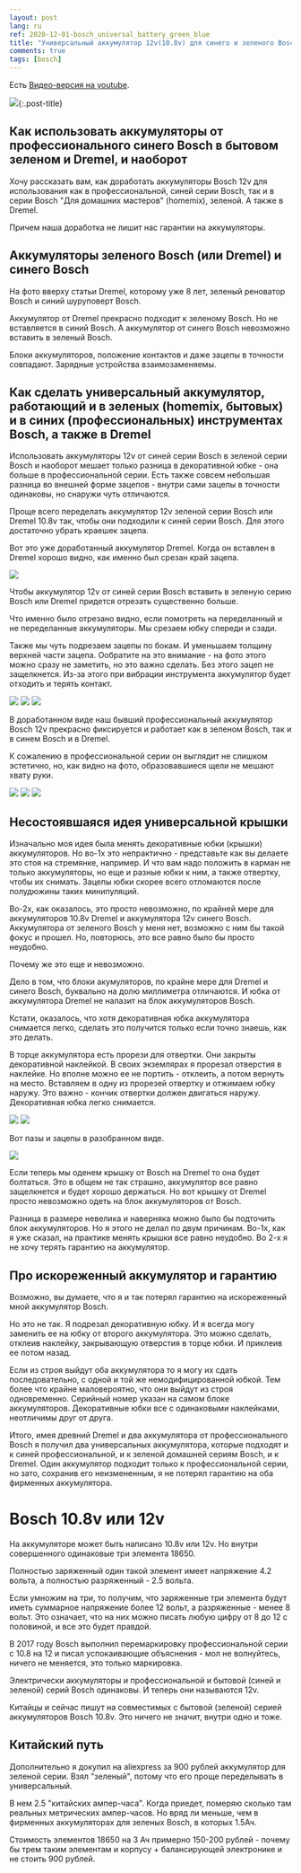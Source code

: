```yaml
---
layout: post
lang: ru
ref: 2020-12-01-bosch_universal_battery_green_blue
title: "Универсальный аккумулятор 12v(10.8v) для синего и зеленого Bosch и Dremel"
comments: true
tags: [bosch]
---
```

Есть [Видео-версия на youtube](https://youtu.be/zlWu5hDDMqk).

![](/images/bosch_tools.jpg){:.post-title}

## Как использовать аккумуляторы от профессионального синего Bosch в бытовом зеленом и Dremel, и наоборот

Хочу рассказать вам, как доработать аккумуляторы Bosch 12v для использования как в 
профессиональной, синей серии Bosch, так и в серии Bosch "Для домашних мастеров" (homemix), 
зеленой.  А также в Dremel.

Причем наша доработка не лишит нас гарантии на аккумуляторы. 

## Аккумуляторы зеленого Bosch (или Dremel) и синего Bosch

На фото вверху статьи Dremel, которому уже 8 лет, зеленый реноватор Bosch и синий шуруповерт Bosch.

Аккумулятор от Dremel прекрасно подходит к зеленому Bosch.
Но не вставляется в синий Bosch. 
А аккумулятор от синего Bosch невозможно вставить в зеленый Bosch.

Блоки аккумуляторов, положение контактов и даже зацепы в точности совпадают. 
Зарядные устройства взаимозаменяемы.

## Как сделать универсальный аккумулятор, работающий и в зеленых (homemix, бытовых) и в синих (профессиональных) инструментах Bosch, а также в Dremel

Использовать аккумуляторы 12v от синей серии Bosch в зеленой серии Bosch и наоборот мешает 
только разница в  декоративной юбке - она больше в профессиональной серии. 
Есть также совсем небольшая разница во внешней форме зацепов - внутри сами зацепы в точности 
одинаковы, но снаружи чуть отличаются.

Проще всего переделать аккумулятор 12v зеленой серии Bosch или Dremel 10.8v так, чтобы они 
подходили к синей серии Bosch. Для этого достаточно убрать краешек зацепа. 

Вот это уже доработанный аккумулятор Dremel. Когда он вставлен в Dremel хорошо видно, как 
именно был срезан край зацепа. 

![](/images/dremel_with_uni_battery.jpg)

Чтобы аккумулятор 12v от синей серии Bosch вставить в зеленую серию Bosch или Dremel придется 
отрезать существенно больше.

Что именно было отрезано видно, если помотреть на переделанный и не переделанные аккумуляторы. 
Мы срезаем юбку спереди и сзади. 

Также мы чуть подрезаем зацепы по бокам. И уменьшаем толщину верхней части зацепа. 
Ообратите на это внимание - на фото этого можно сразу не заметить, но это важно сделать. 
Без этого зацеп не защелкнется. Из-за этого при вибрации  инструмента аккумулятор будет отходить 
и терять контакт.

![](/images/bosch_orig_and_uni_back.jpg)
![](/images/bosch_orig_and_uni_front.jpg)
![](/images/bosch_original_and_uni_side.jpg)

В доработанном виде наш бывший профессиональный аккумулятор Bosch 12v прекрасно фиксируется и 
работает как в зеленом Bosch, так и в синем Bosch и в Dremel.

К сожалению в профессиональной серии он выглядит не слишком эстетично, но, как видно на фото,
образовавшиеся щели не мешают хвату руки.

![](/images/bosch_drill_back.jpg)
![](/images/bosch_drill_front.jpg)
![](/images/bosch_drill_side.jpg)

## Несостоявшаяся идея универсальной крышки

Изначально моя идея была менять декоративные юбки (крышки) аккумуляторов.
Но во-1х это непрактично - представьте как вы делаете это стоя на стремянке, например. 
И что вам надо положить в карман не только аккумуляторы, но еще и разные юбки к ним,
а также отвертку, чтобы их снимать. 
Зацепы юбки скорее всего отломаются после полудюжины таких минипуляций.

Во-2х, как оказалось, это просто невозможно, по крайней мере для аккумуляторов 10.8v Dremel и 
аккумулятора 12v синего Bosch. Аккумулятора от зеленого Bosch у меня нет, возможно с ним бы такой фокус и прошел. 
Но, повторюсь, это все равно было бы просто неудобно.

Почему же это еще и невозможно.

Дело в том, что блоки акумуляторов, по крайне мере для Dremel и синего Bosch, буквально на 
долю миллиметра отличаются. И юбка от аккумулятора Dremel не налазит на блок аккумуляторов Bosch.

Кстати, оказалось, что хотя декоративная юбка аккумулятора снимается легко, сделать это получится 
только если  точно знаешь, как это делать.

В торце аккумулятора есть прорези для отвертки. Они закрыты декоративной наклейкой. 
В своих экземлярах я прорезал отверстия в наклейке. Но вполне можно ее не портить - отклеить, 
а потом вернуть на место.
Вставляем в одну из прорезей отвертку и отжимаем юбку наружу. Это важно - кончик отвертки 
должен двигаться наружу. Декоративная юбка легко снимается. 

![](/images/cover_with_holes.jpg)
![](/images/cover_removing.jpg)

Вот пазы и зацепы в разобранном виде.

![](/images/bosch_battery_cover_clip.jpg)

Если теперь мы оденем крышку от Bosch на Dremel то она будет болтаться. Это в общем не так страшно, аккумулятор все равно защелкнется и будет хорошо держаться.
Но вот крышку от Dremel просто невозможно одеть на блок аккумуляторов от Bosch.

Разница в размере невелика и наверняка можно было бы подточить блок аккумуляторов.
Но я этого не делал по двум причинам. Во-1х, как я уже сказал, на практике менять крышки все 
равно неудобно.
Во 2-х я не хочу терять гарантию на аккумулятор.

## Про искореженный аккумулятор и гарантию

Возможно, вы думаете, что я и так потерял гарантию на искореженный мной аккумулятор Bosch.
 
Но это не так. Я подрезал декоративную юбку. 
И я всегда могу заменить ее на юбку от второго аккумулятора. 
Это можно сделать, отклеив наклейку, закрывающую отверстия в торце юбки.
И приклеив ее потом назад.

Если из строя выйдут оба аккумулятора то я могу их сдать последовательно, с одной и той же
немодифицированной юбкой. 
Тем более что крайне маловероятно, что они выйдут из строя одновременно.
Серийный номер указан на самом блоке аккумуляторов. Декоративные юбки все с одинаковыми 
наклейками, неотличимы друг от друга.

Итого, имея древний Dremel и два аккумулятора от профессионального Bosch я получил два 
универсальных аккумулятора, которые подходят и к синей профессиональной, и к зеленой 
домашней сериям Bosch, и к Dremel. Один аккумулятор подходит только к профессиональной серии, 
но зато, сохранив его неизмененным, я не потерял гарантию на оба фирменных аккумулятора.

# Bosch 10.8v или 12v

На аккумуляторе может быть написано 10.8v или 12v.
Но внутри совершенного одинаковые три элемента 18650. 

Полностью заряженный один такой элемент имеет напряжение 4.2 вольта, 
а полностью разряженный - 2.5 вольта.

Если умножим на три, то получим, что заряженные три элемента будут иметь суммарное 
напряжение более 12 вольт, а разряженные - менее 8 вольт.
Это означает, что на них можно писать любую цифру от 8 до 12 с половиной, и все это будет правдой.

В 2017 году Bosch выполнил перемаркировку профессиональной серии с 10.8 на 12 и писал
успокаивающие объяснения - мол не волнуйтесь, ничего не меняется, это только маркировка. 

Электрически аккумуляторы и профессиональной и бытовой (синей и зеленой) серий Bosch 
одинаковы. И теперь они называются 12v.

Китайцы и сейчас пишут на совместимых с бытовой (зеленой) серией аккумуляторов Bosch 10.8v.
Это ничего не значит, внутри одно и тоже.

## Китайский путь

Дополнительно я докупил на aliexpress за 900 рублей аккумулятор для зеленой серии. Взял "зеленый", 
потому что его проще переделывать в универсальный. 

В нем 2.5 "китайских ампер-часа". Когда приедет, померяю сколько там реальных метрических
ампер-часов. Но вряд ли меньше, чем в фирменных аккумуляторах для зеленых Bosch, в которых 1.5Ач. 

Стоимость элементов 18650 на 3 Ач примерно 150-200 рублей - почему бы трем таким 
элементам и корпусу + балансирующей электронике и не стоить 900 рублей.

